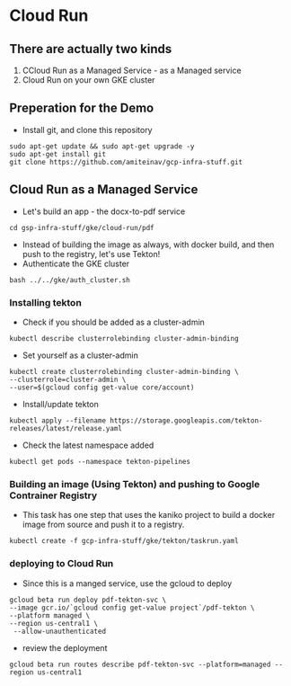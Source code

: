 # Cloud Run

## There are actually two kinds
1. CCloud Run as a Managed Service - as a Managed service
2. Cloud Run on your own GKE cluster

## Preperation for the Demo
* Install git, and clone this repository 
```
sudo apt-get update && sudo apt-get upgrade -y
sudo apt-get install git
git clone https://github.com/amiteinav/gcp-infra-stuff.git
```

## Cloud Run as a Managed Service
* Let's build an app - the docx-to-pdf service
```
cd gsp-infra-stuff/gke/cloud-run/pdf
```
* Instead of building the image as always, with docker build, and then push to the registry, let's use Tekton!
* Authenticate the GKE cluster
```
bash ../../gke/auth_cluster.sh
```

### Installing tekton
* Check if you should be added as a cluster-admin
```
kubectl describe clusterrolebinding cluster-admin-binding
```
* Set yourself as a cluster-admin
```
kubectl create clusterrolebinding cluster-admin-binding \
--clusterrole=cluster-admin \
--user=$(gcloud config get-value core/account)
```
* Install/update tekton
```
kubectl apply --filename https://storage.googleapis.com/tekton-releases/latest/release.yaml
```
* Check the latest namespace added 
```
kubectl get pods --namespace tekton-pipelines
```

### Building an image (Using Tekton) and pushing to Google Contrainer Registry
* This task has one step that uses the kaniko project to build a docker image from source and push it to a registry.
```
kubectl create -f gcp-infra-stuff/gke/tekton/taskrun.yaml
```

### deploying to Cloud Run
* Since this is a manged service, use the gcloud to deploy 
```
gcloud beta run deploy pdf-tekton-svc \
--image gcr.io/`gcloud config get-value project`/pdf-tekton \
--platform managed \
--region us-central1 \
 --allow-unauthenticated
```
* review the deployment
```
gcloud beta run routes describe pdf-tekton-svc --platform=managed --region us-central1
```


